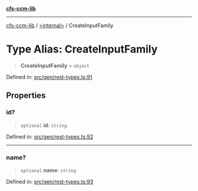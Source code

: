 [**cfs-ccm-lib**](../../README.md)

***

[cfs-ccm-lib](../../README.md) / [\<internal\>](../README.md) / CreateInputFamily

# Type Alias: CreateInputFamily

> **CreateInputFamily** = `object`

Defined in: [src/gen/rest-types.ts:91](#)

## Properties

### id?

> `optional` **id**: `string`

Defined in: [src/gen/rest-types.ts:92](#)

***

### name?

> `optional` **name**: `string`

Defined in: [src/gen/rest-types.ts:93](#)
